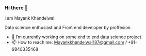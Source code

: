 ### Hi there 👋
I am Mayank Khandelwal

Data science enthusiast and Front end developer by proffesion.

- 🔭 I’m currently working on some end to end data science project 
- 📫 How to reach me: Mayankkhandelwal187@gmail.com / +91-9840335468

<!--
**Mayank187/Mayank187** is a ✨ _special_ ✨ repository because its `README.md` (this file) appears on your GitHub profile.

Here are some ideas to get you started:

- 🔭 I’m currently working on ...
- 🌱 I’m currently learning ...
- 👯 I’m looking to collaborate on ...
- 🤔 I’m looking for help with ...
- 💬 Ask me about ...
- 📫 How to reach me: ...
- 😄 Pronouns: ...
- ⚡ Fun fact: ...
-->

